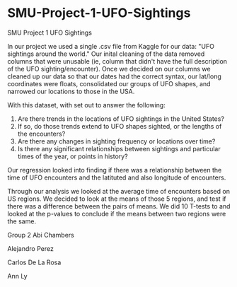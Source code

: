 # SMU-Project-1-UFO-Sightings
SMU Project 1 UFO Sightings

In our project we used a single .csv file from Kaggle for our data: "UFO sightings around the world." Our inital cleaning of the data removed columns that were unusable (ie, column that didn't have the full description of the UFO sighting/encounter). Once we decided on our columns we cleaned up our data so that our dates had the correct syntax, our lat/long coordinates were floats, consolidated our groups of UFO shapes, and narrowed our locations to those in the USA.

With this dataset, with set out to answer the following:
1) Are there trends in the locations of UFO sightings in the United States?
2) If so, do those trends extend to UFO shapes sighted, or the lengths of the encounters?
3) Are there any changes in sighting frequency or locations over time?
4) Is there any significant relationships between sightings and particular times of the year, or points in history?

Our regression looked into finding if there was a relationship between the time of UFO encounters and the latituted and also longitude of encounters.

Through our analysis we looked at the average time of encounters based on US regions. We decided to look at the means of those 5 regions, and test if there was a difference between the pairs of means. We did 10 T-tests to and looked at the p-values to conclude if the means between two regions were the same.

Group 2
Abi Chambers

Alejandro Perez

Carlos De La Rosa

Ann Ly
